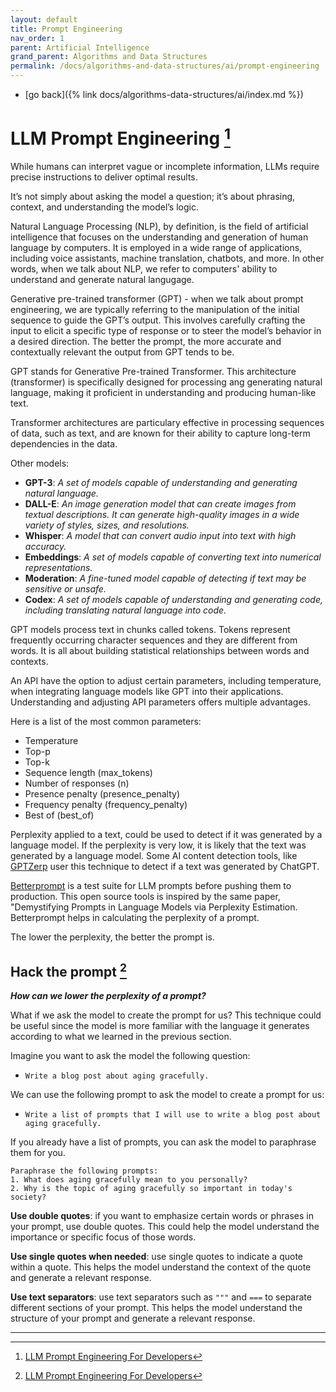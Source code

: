 ```yaml
---
layout: default
title: Prompt Engineering
nav_order: 1
parent: Artificial Intelligence
grand_parent: Algorithms and Data Structures
permalink: /docs/algorithms-and-data-structures/ai/prompt-engineering
---
```


- [go back]({% link docs/algorithms-data-structures/ai/index.md %})

# LLM Prompt Engineering [^1]

While humans can interpret vague or incomplete information, LLMs require precise instructions to deliver optimal results.

It’s not simply about asking the model a question; it’s about phrasing, context, and understanding the model’s logic.

Natural Language Processing (NLP), by definition, is the field of artificial intelligence that focuses on the understanding and generation of human language by computers. It is employed in a wide range of applications, including voice assistants, machine translation, chatbots, and more. In other words, when we talk about NLP, we refer to computers' ability to understand and generate natural langugage.

Generative pre-trained transformer (GPT) - when we talk about prompt engineering, we are typically referring to the manipulation of the initial sequence to guide the GPT’s output. This involves carefully crafting the input to elicit a specific type of response or to steer the model’s behavior in a desired direction. The better the prompt, the more accurate and contextually relevant the output from GPT tends to be.

GPT stands for Generative Pre-trained Transformer. This architecture (transformer) is specifically designed for processing ang generating natural language, making it proficient in understanding and producing human-like text.

Transformer architectures are particulary effective in processing sequences of data, such as text, and are known for their ability to capture long-term dependencies in the data.

Other models:
- **GPT-3**: _A set of models capable of understanding and generating natural language._
- **DALL-E**: _An image generation model that can create images from textual descriptions. It can generate high-quality images in a wide variety of styles, sizes, and resolutions._
- **Whisper**: _A model that can convert audio input into text with high accuracy._
- **Embeddings**: _A set of models capable of converting text into numerical representations._
- **Moderation**: _A fine-tuned model capable of detecting if text may be sensitive or unsafe._
- **Codex**: _A set of models capable of understanding and generating code, including translating natural language into code._

GPT models process text in chunks called tokens. Tokens represent frequently occurring character sequences and they are different from words. It is all about building statistical relationships between words and contexts.

An API have the option to adjust certain parameters, including temperature, when integrating language models like GPT into their applications. Understanding and adjusting API parameters offers multiple advantages.

Here is a list of the most common parameters:
- Temperature
- Top-p
- Top-k
- Sequence length (max_tokens)
- Number of responses (n)
- Presence penalty (presence_penalty)
- Frequency penalty (frequency_penalty)
- Best of (best_of)

Perplexity applied to a text, could be used to detect if it was generated by a language model. If the perplexity is very low, it is likely that the text was generated by a language model. Some AI content detection tools, like [GPTZerp](https://gptzero.me) user this technique to detect if a text was generated by ChatGPT.

[Betterprompt](https://github.com/stjordanis/betterprompt) is a test suite for LLM prompts before pushing them to production. This open source tools is inspired by the same paper, "Demystifying Prompts in Language Models via Perplexity Estimation. Betterprompt helps in calculating the perplexity of a prompt.

The lower the perplexity, the better the prompt is.

## Hack the prompt [^1]

__*How can we lower the perplexity of a prompt?*__

What if we ask the model to create the prompt for us? This technique could be useful since the model is more familiar with the language it generates according to what we learned in the previous section.

Imagine you want to ask the model the following question:
- `Write a blog post about aging gracefully.`

We can use the following prompt to ask the model to create a prompt for us:
- `Write a list of prompts that I will use to write a blog post about aging gracefully.`

If you already have a list of prompts, you can ask the model to paraphrase them for you.
```
Paraphrase the following prompts:
1. What does aging gracefully mean to you personally?
2. Why is the topic of aging gracefully so important in today's society?
```

__Use double quotes__: if you want to emphasize certain words or phrases in your prompt, use double quotes. This could help the model understand the importance or specific focus of those words.

__Use single quotes when needed__: use single quotes to indicate a quote within a quote. This helps the model understand the context of the quote and generate a relevant response.

__Use text separators__: use text separators such as `"""` and `===` to separate different sections of your prompt. This helps the model understand the structure of your prompt and generate a relevant response.

----

[^1]: [LLM Prompt Engineering For Developers](https://leanpub.com/LLM-Prompt-Engineering-For-Developers)

